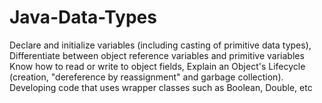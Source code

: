 # Java-Data-Types
Declare and initialize variables (including casting of primitive data types),  Differentiate between object reference variables and primitive variables Know how to read or write to object fields, Explain an Object's Lifecycle (creation, "dereference by reassignment" and garbage collection). Developing code that uses wrapper classes such as Boolean, Double, etc
